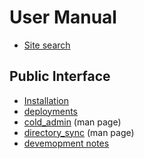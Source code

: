 
# User Manual

- [Site search](search.md)

## Public Interface

- [Installation](INSTALL.md)
- [deployments](deployment.md)
- [cold_admin](cold_admin.1.md) (man page)
- [directory_sync](directory_sync.1.md) (man page)
- [devemopment notes](development_notes.md)

